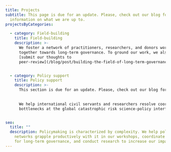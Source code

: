 ```yaml
---
title: Projects
subtitle: This page is due for an update. Please, check out our blog for recent
  information on what we are up to.
projectsByCategories:

  - category: Field-building
    title: Field-building
    description: >-
      We foster a network of practitioners, researchers, and donors working
      together towards long-term governance. To ground our work, we also
      [submit our thoughts to 
      peer-review](/blog/post/building-the-field-of-long-term-governance-si%E2%80%99s-research-approach/).


  - category: Policy support
    title: Policy support
    description: >-
      This section is due for an update. Please, check out our blog for recent information on what we are up to.
      
      
      We help international civil servants and researchers resolve coordination
      bottlenecks at the global catastrophic risk science-policy interface.


seo:
  title: ""
  description: Policymaking is characterized by complexity. We help policy
    networks grapple productively with it in our workshops, coordinate a network
    for long-term governance, and conduct research to increase our impact.
---
```

